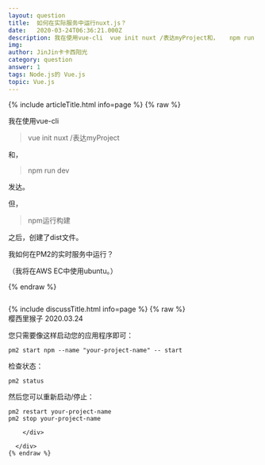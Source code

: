 ```yaml
---
layout: question
title:  如何在实际服务中运行nuxt.js？
date:   2020-03-24T06:36:21.000Z
description: 我在使用vue-cli  vue init nuxt /表达myProject和，   npm run dev发达。但，...
img: 
author: JinJin卡卡西阳光
category: question
answer: 1
tags: Node.js的 Vue.js
topic: Vue.js
---
```

<div class="article-root">
  <div class="article">
    {% include articleTitle.html info=page %}
    {% raw %}
    <div class="article-content"><p><font style="vertical-align: inherit;"><font style="vertical-align: inherit;">我在使用vue-cli</font></font></p>

<blockquote>
  <p><font style="vertical-align: inherit;"><font style="vertical-align: inherit;">vue init nuxt /表达myProject</font></font></p>
</blockquote>

<p><font style="vertical-align: inherit;"><font style="vertical-align: inherit;">和， </font></font></p>

<blockquote>
  <p><font style="vertical-align: inherit;"><font style="vertical-align: inherit;">npm run dev</font></font></p>
</blockquote>

<p><font style="vertical-align: inherit;"><font style="vertical-align: inherit;">发达。</font></font></p>

<p><font style="vertical-align: inherit;"><font style="vertical-align: inherit;">但，</font></font></p>

<blockquote>
  <p><font style="vertical-align: inherit;"><font style="vertical-align: inherit;">npm运行构建</font></font></p>
</blockquote>

<p><font style="vertical-align: inherit;"><font style="vertical-align: inherit;">之后，创建了dist文件。</font></font></p>

<p><font style="vertical-align: inherit;"><font style="vertical-align: inherit;">我如何在PM2的实时服务中运行？</font></font></p>

<p><font style="vertical-align: inherit;"><font style="vertical-align: inherit;">（我将在AWS EC中使用ubuntu。）</font></font></p></div>
    {% endraw %}
  </div>
  <p style="height: 0;width:0;overflow: hidden;"> 第3388篇《如何在实际服务中运行nuxt.js？》来自Winter(https://github.com/aiyld/aiyld.github.io)的站点</p>
  <div class="discuss-wrapper">
    {% include discussTitle.html info=page %}
    {% raw %}
    <div class="discuss-item">
        <div class="discuss-parent">
          <div class="discuss-meta">
            <span class="discuss-user">樱西里猴子</span>
            <span class="discuss-time">2020.03.24</span>
          </div>
          <div class="discuss-comment"><p><font style="vertical-align: inherit;"><font style="vertical-align: inherit;">您只需要像这样启动您的应用程序即可：</font></font></p>

<pre><code>pm2 start npm --name "your-project-name" -- start
</code></pre>

<p><font style="vertical-align: inherit;"><font style="vertical-align: inherit;">检查状态：</font></font></p>

<pre><code>pm2 status
</code></pre>

<p><font style="vertical-align: inherit;"><font style="vertical-align: inherit;">然后您可以重新启动/停止：</font></font></p>

<pre><code>pm2 restart your-project-name<font></font>
pm2 stop your-project-name<font></font>
</code></pre></div>
        </div>
        
      </div>
    {% endraw %}
  </div>
<div>
